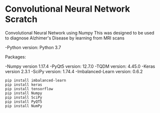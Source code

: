 <h1> Convolutional Neural Network Scratch </h1>

Convolutional Neural Network using Numpy
This was designed to be used to diagnose Alzhimer's Disease by learning from MRI scans

-Python version: Python 3.7

Packages:

-Numpy version 1.17.4
-PyQt5 version: 12.7.0
-TQDM version: 4.45.0
-Keras version 2.3.1
-SciPy version: 1.74.4
-Imbalanced-Learn version: 0.6.2


```
pip install imbalanced-learn
pip install keras
pip install tensorflow
pip install Numpy
pip install SciPy
pip install PyQT5
pip install NumPy
```

